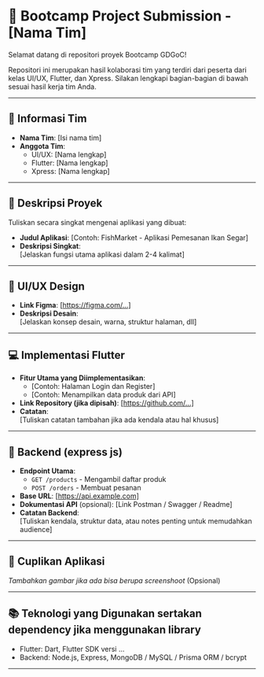 # 🧩 Bootcamp Project Submission - [Nama Tim]

Selamat datang di repositori proyek Bootcamp GDGoC!

Repositori ini merupakan hasil kolaborasi tim yang terdiri dari peserta dari kelas UI/UX, Flutter, dan Xpress. Silakan lengkapi bagian-bagian di bawah sesuai hasil kerja tim Anda.

---

## 📌 Informasi Tim

- **Nama Tim**: [Isi nama tim]
- **Anggota Tim**:
  - UI/UX: [Nama lengkap]
  - Flutter: [Nama lengkap]
  - Xpress: [Nama lengkap]

---

## 🎯 Deskripsi Proyek

Tuliskan secara singkat mengenai aplikasi yang dibuat:

- **Judul Aplikasi**: [Contoh: FishMarket - Aplikasi Pemesanan Ikan Segar]
- **Deskripsi Singkat**:  
  [Jelaskan fungsi utama aplikasi dalam 2-4 kalimat]

---

## 🎨 UI/UX Design

- **Link Figma**: [https://figma.com/...]  
- **Deskripsi Desain**:  
  [Jelaskan konsep desain, warna, struktur halaman, dll]
---

## 💻 Implementasi Flutter

- **Fitur Utama yang Diimplementasikan**:
  - [Contoh: Halaman Login dan Register]
  - [Contoh: Menampilkan data produk dari API]
- **Link Repository (jika dipisah)**: [https://github.com/...]
- **Catatan**:  
  [Tuliskan catatan tambahan jika ada kendala atau hal khusus]

---

## 🔗 Backend (express js)

- **Endpoint Utama**:
  - `GET /products` - Mengambil daftar produk
  - `POST /orders` - Membuat pesanan
- **Base URL**: [https://api.example.com]
- **Dokumentasi API** (opsional): [Link Postman / Swagger / Readme]
- **Catatan Backend**:  
  [Tuliskan kendala, struktur data, atau notes penting untuk memudahkan audience]

---

## 📸 Cuplikan Aplikasi

_Tambahkan gambar jika ada bisa berupa screenshoot_ (Opsional)

---

## 📚 Teknologi yang Digunakan sertakan dependency jika menggunakan library

- Flutter: Dart, Flutter SDK versi ...
- Backend: Node.js, Express, MongoDB / MySQL / Prisma ORM / bcrypt

---

